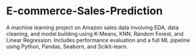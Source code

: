# E-commerce-Sales-Prediction
A machine learning project on Amazon sales data involving EDA, data cleaning, and model building using K-Means, KNN, Random Forest, and Linear Regression. Includes performance evaluation and a full ML pipeline using Python, Pandas, Seaborn, and Scikit-learn.

